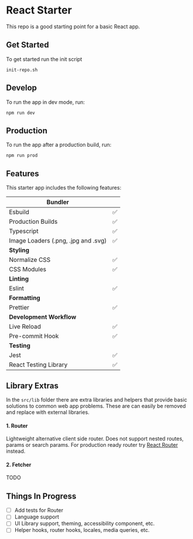 # React Starter

This repo is a good starting point for a basic React app.

## Get Started

To get started run the init script

```shell
init-repo.sh
```

## Develop

To run the app in dev mode, run:

```
npm run dev
```

## Production

To run the app after a production build, run:

```
npm run prod
```

## Features

This starter app includes the following features:

| **Bundler**                         |     |
| ----------------------------------- | --- |
| Esbuild                             | ✅  |
| Production Builds                   | ✅  |
| Typescript                          | ✅  |
| Image Loaders (.png, .jpg and .svg) | ✅  |
| **Styling**                         |     |
| Normalize CSS                       | ✅  |
| CSS Modules                         | ✅  |
| **Linting**                         |     |
| Eslint                              | ✅  |
| **Formatting**                      |     |
| Prettier                            | ✅  |
| **Development Workflow**            |     |
| Live Reload                         | ✅  |
| Pre-commit Hook                     | ✅  |
| **Testing**                         |     |
| Jest                                | ✅  |
| React Testing Library               | ✅  |

## Library Extras

In the `src/lib` folder there are extra libraries and helpers that provide basic solutions to common web app problems.
These are can easily be removed and replace with external libraries.

#### 1. Router

Lightweight alternative client side router.
Does not support nested routes, params or search params.
For production ready router try [React Router](https://reactrouter.com/en/main) instead.

#### 2. Fetcher

TODO

## Things In Progress

- [ ] Add tests for Router
- [ ] Language support
- [ ] UI Library support, theming, accessibility component, etc.
- [ ] Helper hooks, router hooks, locales, media queries, etc.
